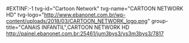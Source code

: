 #EXTINF:-1 tvg-id="Cartoon Network" tvg-name="CARTOON NETWORK HD" tvg-logo="http://www.ebanonet.com.br/wp-content/uploads/2018/03/CARTOON_NETWORK_logo.png" group-title="CANAIS INFANTIL",CARTOON NETWORK HD
http://painel.ebanonet.com.br:25461/jum3bys3/ys3m3bys3/7817
